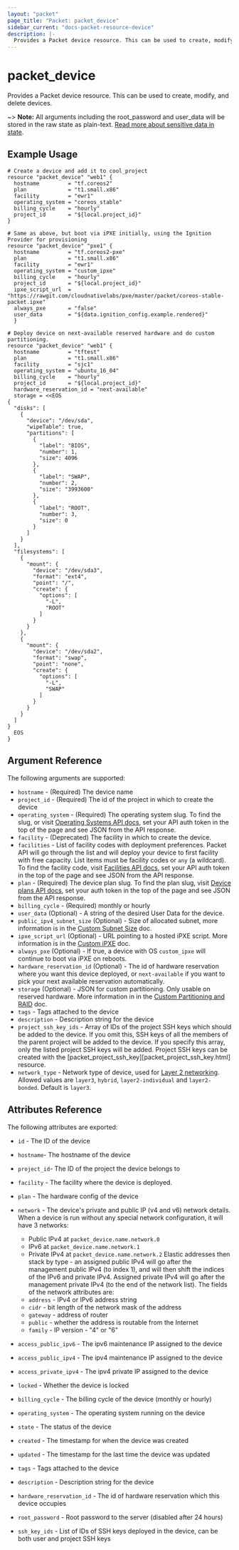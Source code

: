 ```yaml
---
layout: "packet"
page_title: "Packet: packet_device"
sidebar_current: "docs-packet-resource-device"
description: |-
  Provides a Packet device resource. This can be used to create, modify, and delete devices.
---
```


# packet\_device

Provides a Packet device resource. This can be used to create,
modify, and delete devices.

~> **Note:** All arguments including the root_password and user_data will be stored in
 the raw state as plain-text.
[Read more about sensitive data in state](/docs/state/sensitive-data.html).


## Example Usage

```hcl
# Create a device and add it to cool_project
resource "packet_device" "web1" {
  hostname         = "tf.coreos2"
  plan             = "t1.small.x86"
  facility         = "ewr1"
  operating_system = "coreos_stable"
  billing_cycle    = "hourly"
  project_id       = "${local.project_id}"
}
```

```hcl
# Same as above, but boot via iPXE initially, using the Ignition Provider for provisioning
resource "packet_device" "pxe1" {
  hostname         = "tf.coreos2-pxe"
  plan             = "t1.small.x86"
  facility         = "ewr1"
  operating_system = "custom_ipxe"
  billing_cycle    = "hourly"
  project_id       = "${local.project_id}"
  ipxe_script_url  = "https://rawgit.com/cloudnativelabs/pxe/master/packet/coreos-stable-packet.ipxe"
  always_pxe       = "false"
  user_data        = "${data.ignition_config.example.rendered}"
  }
```

```hcl
# Deploy device on next-available reserved hardware and do custom partitioning.
resource "packet_device" "web1" {
  hostname         = "tftest"
  plan             = "t1.small.x86"
  facility         = "sjc1"
  operating_system = "ubuntu_16_04"
  billing_cycle    = "hourly"
  project_id       = "${local.project_id}"
  hardware_reservation_id = "next-available"
  storage = <<EOS
{
  "disks": [
    {
      "device": "/dev/sda",
      "wipeTable": true,
      "partitions": [
        {
          "label": "BIOS",
          "number": 1,
          "size": 4096
        },
        {
          "label": "SWAP",
          "number": 2,
          "size": "3993600"
        },
        {
          "label": "ROOT",
          "number": 3,
          "size": 0
        }
      ]
    }
  ],
  "filesystems": [
    {
      "mount": {
        "device": "/dev/sda3",
        "format": "ext4",
        "point": "/",
        "create": {
          "options": [
            "-L",
            "ROOT"
          ]
        }
      }
    },
    {
      "mount": {
        "device": "/dev/sda2",
        "format": "swap",
        "point": "none",
        "create": {
          "options": [
            "-L",
            "SWAP"
          ]
        }
      }
    }
  ]
}
  EOS
}
```

## Argument Reference

The following arguments are supported:

* `hostname` - (Required) The device name
* `project_id` - (Required) The id of the project in which to create the device
* `operating_system` - (Required) The operating system slug. To find the slug, or visit [Operating Systems API docs](https://www.packet.com/developers/api/#operatingsystems), set your API auth token in the top of the page and see JSON from the API response.
* `facility` - (Deprecated) The facility in which to create the device.
* `facilities` - List of facility codes with deployment preferences. Packet API will go through the list and will deploy your device to first facility with free capacity. List items must be facility codes or `any` (a wildcard). To find the facility code, visit [Facilities API docs](https://www.packet.com/developers/api/#facilities), set your API auth token in the top of the page and see JSON from the API response.
* `plan` - (Required) The device plan slug. To find the plan slug, visit [Device plans API docs](https://www.packet.com/developers/api/#plans), set your auth token in the top of the page and see JSON from the API response.
* `billing_cycle` - (Required) monthly or hourly
* `user_data` (Optional) - A string of the desired User Data for the device.
* `public_ipv4_subnet_size` (Optional) - Size of allocated subnet, more
  information is in the
  [Custom Subnet Size](https://support.packet.com/kb/articles/custom-subnet-size) doc.
* `ipxe_script_url` (Optional) - URL pointing to a hosted iPXE script. More
  information is in the
  [Custom iPXE](https://support.packet.com/kb/articles/custom-ipxe)
  doc.
* `always_pxe` (Optional) - If true, a device with OS `custom_ipxe` will
  continue to boot via iPXE on reboots.
* `hardware_reservation_id` (Optional) - The id of hardware reservation where you want this device deployed, or `next-available` if you want to pick your next available reservation automatically.
* `storage` (Optional) - JSON for custom partitioning. Only usable on reserved hardware. More information in in the [Custom Partitioning and RAID](https://support.packet.com/kb/articles/custom-partitioning-raid) doc.
* `tags` - Tags attached to the device
* `description` - Description string for the device
* `project_ssh_key_ids` - Array of IDs of the project SSH keys which should be added to the device. If you omit this, SSH keys of all the members of the parent project will be added to the device. If you specify this array, only the listed project SSH keys will be added. Project SSH keys can be created with the [packet_project_ssh_key][packet_project_ssh_key.html] resource.
* `network_type` - Network type of device, used for [Layer 2 networking](https://support.packet.com/kb/articles/layer-2-overview). Allowed values are `layer3`, `hybrid`, `layer2-individual` and `layer2-bonded`. Default is `layer3`. 

## Attributes Reference

The following attributes are exported:

* `id` - The ID of the device
* `hostname`- The hostname of the device
* `project_id`- The ID of the project the device belongs to
* `facility` - The facility where the device is deployed.
* `plan` - The hardware config of the device
* `network` - The device's private and public IP (v4 and v6) network details. When a device is run without any special network configuration, it will have 3 networks: 
  * Public IPv4 at `packet_device.name.network.0`
  * IPv6 at `packet_device.name.network.1`
  * Private IPv4 at `packet_device.name.network.2`
  Elastic addresses then stack by type - an assigned public IPv4 will go after the management public IPv4 (to index 1), and will then shift the indices of the IPv6 and private IPv4. Assigned private IPv4 will go after the management private IPv4 (to the end of the network list).
  The fields of the network attributes are:
  * `address` - IPv4 or IPv6 address string
  * `cidr` - bit length of the network mask of the address
  * `gateway` - address of router
  * `public` - whether the address is routable from the Internet
  * `family` - IP version - "4" or "6"
 
* `access_public_ipv6` - The ipv6 maintenance IP assigned to the device
* `access_public_ipv4` - The ipv4 maintenance IP assigned to the device
* `access_private_ipv4` - The ipv4 private IP assigned to the device
* `locked` - Whether the device is locked
* `billing_cycle` - The billing cycle of the device (monthly or hourly)
* `operating_system` - The operating system running on the device
* `state` - The status of the device
* `created` - The timestamp for when the device was created
* `updated` - The timestamp for the last time the device was updated
* `tags` - Tags attached to the device
* `description` - Description string for the device
* `hardware_reservation_id` - The id of hardware reservation which this device occupies
* `root_password` - Root password to the server (disabled after 24 hours)
* `ssh_key_ids` - List of IDs of SSH keys deployed in the device, can be both user and project SSH keys
